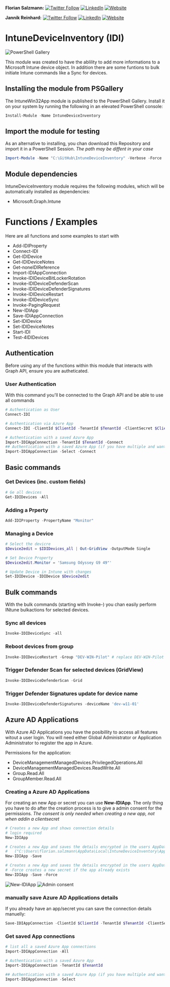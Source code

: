 **Florian Salzmann:**
[![Twitter Follow](https://img.shields.io/badge/Twitter-1DA1F2?style=for-the-badge&logo=twitter&logoColor=white)](https://twitter.com/FlorianSLZ/)  [![LinkedIn](https://img.shields.io/badge/LinkedIn-0077B5?style=for-the-badge&logo=linkedin&logoColor=white)](https://www.linkedin.com/in/fsalzmann/)  [![Website](https://img.shields.io/badge/website-000000?style=for-the-badge&logo=About.me&logoColor=white)](https://scloud.work/en/about)

**Jannik Reinhard:**
[![Twitter Follow](https://img.shields.io/badge/Twitter-1DA1F2?style=for-the-badge&logo=twitter&logoColor=white)](https://twitter.com/jannik_reinhard)  [![LinkedIn](https://img.shields.io/badge/LinkedIn-0077B5?style=for-the-badge&logo=linkedin&logoColor=white)](https://www.linkedin.com/in/jannik-r/)  [![Website](https://img.shields.io/badge/website-000000?style=for-the-badge&logo=About.me&logoColor=white)](https://jannikreinhard.com/)

# IntuneDeviceInventory (IDI)

![PowerShell Gallery](https://img.shields.io/powershellgallery/dt/IntuneDeviceInventory)

This module was created to have the ablility to add more informations to a Microsoft Intune device object. 
In addition there are some funtions to bulk initiate Intune commands like a Sync for devices. 


## Installing the module from PSGallery

The IntuneWin32App module is published to the PowerShell Gallery. Install it on your system by running the following in an elevated PowerShell console:
```PowerShell
Install-Module -Name IntuneDeviceInventory
```

## Import the module for testing

As an alternative to installing, you chan download this Repository and import it in a PowerShell Session. 
*The path may be diffent in your case*
```PowerShell
Import-Module -Name "C:\GitHub\IntuneDeviceInventory" -Verbose -Force
```

## Module dependencies

IntuneDeviceInventory module requires the following modules, which will be automatically installed as dependencies:
- Microsoft.Graph.Intune

# Functions / Examples

Here are all functions and some examples to start with

- Add-IDIProperty
- Connect-IDI
- Get-IDIDevice
- Get-IDIDeviceNotes
- Get-noneIDIReference
- Import-IDIAppConnection
- Invoke-IDIDeviceBitLockerRotation
- Invoke-IDIDeviceDefenderScan
- Invoke-IDIDeviceDefenderSignatures
- Invoke-IDIDeviceRestart
- Invoke-IDIDeviceSync
- Invoke-PagingRequest
- New-IDIApp
- Save-IDIAppConnection
- Set-IDIDevice
- Set-IDIDeviceNotes
- Start-IDI
- Test-4IDIDevices

## Authentication
Before using any of the functions within this module that interacts with Graph API, ensure you are autheticated. 

### User Authentication
With this command you'll be connected to the Graph API and be able to use all commands
```PowerShell
# Authentication as User
Connect-IDI

# Authentication via Azure App
Connect-IDI -ClientId $ClientId -TenantId $TenantId -ClientSecret $ClientSecret

# Authentication with a saved Azure App
Import-IDIAppConnection -TenantId $TenantId -Connect
## Authentication with a saved Azure App (if you have multiple and want to select)
Import-IDIAppConnection -Select -Connect
```

## Basic commands
### Get Devices (inc. custom fields)

```PowerShell
# Ge all devices
Get-IDIDevices -All
```

### Adding a Prperty

```PowerShell
Add-IDIProperty -PropertyName "Monitor"
```

### Managing a Device

```PowerShell
# Select the devicre
$Device2edit = $IDIDevices_all | Out-GridView -OutputMode Single

# Set Device Property
$Device2edit.Monitor = 'Samsung Odyssey G9 49"'

# Update Device in Intune with changes
Set-IDIDevice -IDIDevice $Device2edit
```

## Bulk commands

With the bulk commands (starting with Invoke-) you chan easily perform INtune bulkactions for selected devices. 

### Sync all devices

```PowerShell
Invoke-IDIDeviceSync -all
```

### Reboot devices from group

```PowerShell
Invoke-IDIDeviceRestart -Group "DEV-WIN-Pilot" # replace DEV-WIN-Pilot with your group name
```

### Trigger Defender Scan for selected devices (GridView)

```PowerShell
Invoke-IDIDeviceDefenderScan -Grid
```

### Trigger Defender Signatures update for device name

```PowerShell
Invoke-IDIDeviceDefenderSignatures -deviceName 'dev-w11-01'
```
## Azure AD Applications
With Azure AD Applications you have the posibillity to access all features witout a user login. 
You will need either Global Administrator or Application Administrator to register the app in Azure. 

Permissions for the application:
- DeviceManagementManagedDevices.PrivilegedOperations.All
- DeviceManagementManagedDevices.ReadWrite.All
- Group.Read.All
- GroupMember.Read.All

### Creating a Azure AD Applications
For creating an new App or secret you can use **New-IDIApp**. The only thing you have to do after the creation process is to give a admin consent for the permissions. 
*The consent is only needed when creating a new app, not when addin a clientsecret*
```PowerShell
# Creates a new App and shows connection details
# login required
New-IDIApp

# Creates a new App and saves the details encrypted in the users AppData:
#   ("C:\Users\florian.salzmann\AppData\Local\IntuneDeviceInventory\AppConnection\TenantId.connection")
New-IDIApp -Save

# Creates a new App and saves the details encrypted in the users AppData
# -Force creates a new secret if the app already exists
New-IDIApp -Save -Force
```

![New-IDIApp](https://scloud.work/wp-content/uploads/2022/11/IDI_New-IDIApp.png)
![Admin consent](https://scloud.work/wp-content/uploads/2022/11/IDI_Grant-admin-consent.png)


### manually save Azure AD Applications details
If you already have an app/secret you can save the connection details manuelly:
```PowerShell
Save-IDIAppConnection -ClientId $ClientId -TenantId $TenantId -ClientSecret $ClientSecret
```

### Get saved App connections

```PowerShell
# list all a saved Azure App connections
Import-IDIAppConnection -All

# Authentication with a saved Azure App
Import-IDIAppConnection -TenantId $TenantId

## Authentication with a saved Azure App (if you have multiple and want to select)
Import-IDIAppConnection -Select
```